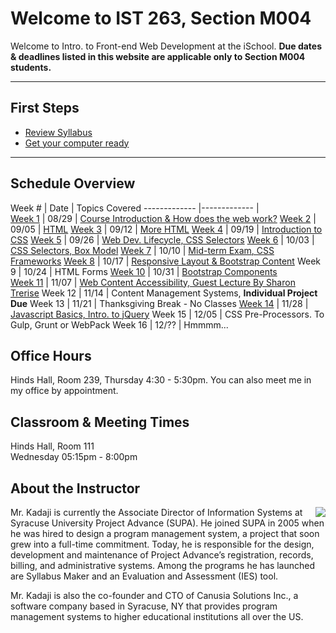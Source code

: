 # Welcome to IST 263, Section M004
Welcome to Intro. to Front-end Web Development at the iSchool. **Due dates & deadlines listed in this website are applicable only to Section M004 students.**

---

## First Steps  ##


- [Review Syllabus](./syllabus)
- [Get your computer ready](./computer-setup)

---  

## Schedule Overview


 Week # | Date | Topics Covered 
 -------------  |-------------  |   
[Week 1](schedule/week01.md) | 08/29 | [Course Introduction & How does the web work?](schedule/week01.md)
[Week 2](schedule/week02.md) | 09/05 | [HTML](schedule/week02.md)
[Week 3](schedule/week03.md) | 09/12 | [More HTML](schedule/week03.md)
[Week 4](schedule/week04.md) | 09/19 | [Introduction to CSS](schedule/week04.md)
[Week 5](schedule/week05.md) | 09/26 | [Web Dev. Lifecycle, CSS Selectors](schedule/week05.md)
[Week 6](schedule/week06.md) | 10/03 | [CSS Selectors, Box Model](schedule/week06.md)
[Week 7](schedule/week07.md) | 10/10 | [Mid-term Exam, CSS Frameworks](schedule/week07.md)
[Week 8](schedule/week08.md) | 10/17 | [Responsive Layout & Bootstrap Content](schedule/week08.md)
Week 9 | 10/24 | HTML Forms
[Week 10](schedule/week09.md) | 10/31 | [Bootstrap Components](schedule/week09.md)  
[Week 11](schedule/week11.md) | 11/07 | [Web Content Accessibility, Guest Lecture By Sharon Trerise](schedule/week11.md)
Week 12 | 11/14 | Content Management Systems, **Individual Project Due**
Week 13 | 11/21 | Thanksgiving Break - No Classes
[Week 14](schedule/week14.md) | 11/28 | [Javascript Basics, Intro. to jQuery](schedule/week14.md)
Week 15 | 12/05 | CSS Pre-Processors. To Gulp, Grunt or WebPack
Week 16 | 12/?? | Hmmmm...


## Office Hours
Hinds Hall, Room 239, Thursday 4:30 - 5:30pm. You can also meet me in my office by appointment.



## Classroom & Meeting Times
Hinds Hall, Room 111   
Wednesday 05:15pm - 8:00pm

## About the Instructor

<p><img src="http://ist256.syr.edu/images/kadaji.jpg" align="right">Mr. Kadaji is currently the Associate Director of Information Systems at Syracuse University Project Advance (SUPA). He joined SUPA in 2005 when he was hired to design a program management system, a project that soon grew into a full-time commitment. Today, he is responsible for the design, development and maintenance of Project Advance’s registration, records, billing, and administrative systems. Among the programs he has launched are Syllabus Maker and an Evaluation and Assessment (IES) tool. </p>

Mr. Kadaji is also the co-founder and CTO of Canusia Solutions Inc., a software company based in Syracuse, NY that provides program management systems to higher educational institutions all over the US. 